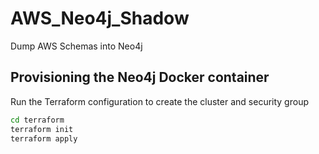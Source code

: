 # AWS_Neo4j_Shadow
Dump AWS Schemas into Neo4j


## Provisioning the Neo4j Docker container
Run the Terraform configuration to create the cluster and security group
```sh
cd terraform
terraform init
terraform apply
```
